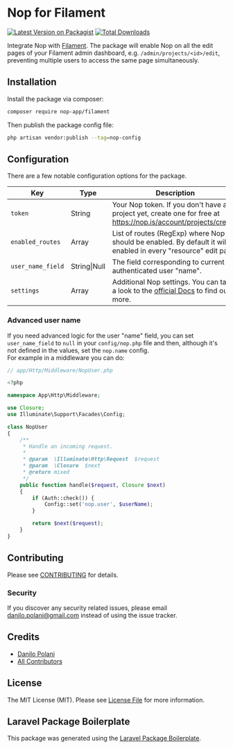 # Nop for Filament

[![Latest Version on Packagist](https://img.shields.io/packagist/v/nop-app/filament.svg?style=flat-square)](https://packagist.org/packages/nop-app/filament)
[![Total Downloads](https://img.shields.io/packagist/dt/nop-app/filament.svg?style=flat-square)](https://packagist.org/packages/nop-app/filament)

Integrate Nop with [Filament](https://filamentadmin.com). The package will enable Nop on all the edit pages of your Filament admin dashboard, e.g. `/admin/projects/<id>/edit`, preventing multiple users to access the same page simultaneously.

## Installation

Install the package via composer:

```bash
composer require nop-app/filament
```

Then publish the package config file:

```bash
php artisan vendor:publish --tag=nop-config
```

## Configuration

There are a few notable configuration options for the package.

Key | Type | Description
------------ | ------------- | -------------
`token` | String | Your Nop token. If you don't have a project yet, create one for free at https://nop.is/account/projects/create.
`enabled_routes` | Array | List of routes (RegExp) where Nop should be enabled. By default it will be enabled in every "resource" edit page.
`user_name_field` | String\|Null | The field corresponding to current authenticated user "name".
`settings` | Array | Additional Nop settings. You can take a look to the [official Docs](https://docs.nop.is/usage/settings.html) to find out more.

### Advanced user name

If you need advanced logic for the user "name" field, you can set `user_name_field` to `null` in your `config/nop.php` file and then, although it's not defined in the values, set the `nop.name` config.  
For example in a middleware you can do:

```php
// app/Http/Middleware/NopUser.php

<?php

namespace App\Http\Middleware;

use Closure;
use Illuminate\Support\Facades\Config;

class NopUser
{
    /**
     * Handle an incoming request.
     *
     * @param  \Illuminate\Http\Request  $request
     * @param  \Closure  $next
     * @return mixed
     */
    public function handle($request, Closure $next)
    {
        if (Auth::check()) {
            Config::set('nop.user', $userName);
        }

        return $next($request);
    }
}
```

## Contributing

Please see [CONTRIBUTING](CONTRIBUTING.md) for details.

### Security

If you discover any security related issues, please email danilo.polani@gmail.com instead of using the issue tracker.

## Credits

- [Danilo Polani](https://github.com/danilopolani)
- [All Contributors](../../contributors)

## License

The MIT License (MIT). Please see [License File](LICENSE.md) for more information.

## Laravel Package Boilerplate

This package was generated using the [Laravel Package Boilerplate](https://laravelpackageboilerplate.com).
